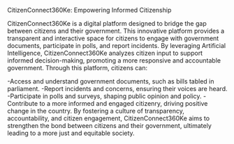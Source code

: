 CitizenConnect360Ke: Empowering Informed Citizenship

CitizenConnect360Ke is a digital platform designed to bridge the gap between citizens and their government. This innovative platform provides a transparent and interactive space for citizens to engage with government documents, participate in polls, and report incidents. By leveraging Artificial Intelligence, CitizenConnect360Ke analyzes citizen input to support informed decision-making, promoting a more responsive and accountable government. Through this platform, citizens can:

-Access and understand government documents, such as bills tabled in parliament. -Report incidents and concerns, ensuring their voices are heard. -Participate in polls and surveys, shaping public opinion and policy. -Contribute to a more informed and engaged citizenry, driving positive change in the country. By fostering a culture of transparency, accountability, and citizen engagement, CitizenConnect360Ke aims to strengthen the bond between citizens and their government, ultimately leading to a more just and equitable society.
